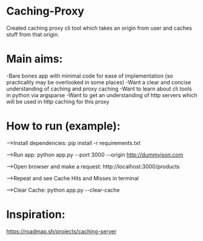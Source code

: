 # Caching-Proxy
 Created caching proxy cli tool which takes an origin from user and caches stuff from that origin.

# Main aims:
-Bare bones app with minimal code for ease of implementation (so practicality may be overlooked in some places)
-Want a clear and concise understanding of caching and proxy caching
-Want to learn about cli tools in python via argsparse
-Want to get an understanding of http servers which will be used in http caching for this proxy

# How to run (example):
-->Install dependencies:
pip install -r requirements.txt

-->Run app:
python app.py --port 3000 --origin http://dummyjson.com

-->Open browser and make a request:
http://localhost:3000/products

-->Repeat and see Cache Hits and Misses in terminal

-->Clear Cache:
python app.py --clear-cache

# Inspiration:
https://roadmap.sh/projects/caching-server

